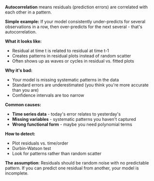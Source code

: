 **Autocorrelation** means residuals (prediction errors) are correlated with each other in a pattern.

**Simple example:** If your model consistently under-predicts for several observations in a row, then over-predicts for the next several - that's autocorrelation.

**What it looks like:**

- Residual at time t is related to residual at time t-1
- Creates patterns in residual plots instead of random scatter
- Often shows up as waves or cycles in residual vs. fitted plots

**Why it's bad:**

- Your model is missing systematic patterns in the data
- Standard errors are underestimated (you think you're more accurate than you are)
- Confidence intervals are too narrow

**Common causes:**

- **Time series data** - today's error relates to yesterday's
- **Missing variables** - systematic patterns you haven't captured
- **Wrong functional form** - maybe you need polynomial terms

**How to detect:**

- Plot residuals vs. time/order
- Durbin-Watson test
- Look for patterns rather than random scatter

**The assumption**: Residuals should be random noise with no predictable pattern. If you can predict one residual from another, your model is incomplete.